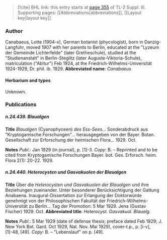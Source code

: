> [!cite] BHL link: this entry starts at [page 355](https://www.biodiversitylibrary.org/page/33266662) of TL-2 Suppl. III.
> Supporting pages: [[Abbreviations|abbreviations]], [[Layout key|layout key]].

### Author

Canabaeus, Lotte (1904-x), German botanist (phycologist), born in Danzig-Langfuhr, moved 1907 with her parents to Berlin, educated at the "Lyzeum der Gemeinde Lichterfelde" (later Gretheschule), studied at the "Studienanstalt" in Berlin-Steglitz (later Auguste-Viktoria-Schule), matriculation ("Abitur") Feb 1924, at the Friedrich-Wilhelms-Universität 1924-1929, Dr. phil. ib. 1929. 
**Abbreviated name**: *Canabaeus*

#### Herbarium and types

Unknown.

### Publications

##### n.24.439. Blaualgen

**Title**
*Blaualgen* (Cyanophyceen) *des Ess-Sees*... Sonderabdruck aus "Kryptogamische Forschungen"... herausgegeben von der Bayer. Botan. Gesellschaft zur Erforschung der heimischen Flora... 1929. Oct.

**Notes**
*Publ*.: Jan 1929 (in journal), p. \[1\]-3. *Copy*: B. – Reprinted and to be cited from Kryptogamische Forschungen Bayer. bot. Ges. Erforsch. heim. Flora 2(1): 20-22. 1929.

##### n.24.440. Heterocysten und Gasvakuolen der Blaualgen

**Title**
Über die *Heterocysten und Gasvakuolen der Blaualgen* und ihre Beziehungen zueinander. Unter besonderer Berücksichtigung der Gattung Anabaena. Inaugural-Dissertation zur Erlangung der Doktorwürde genehmigt von der Philosophischen Fakultät der Friedrich-Wilhelms-Universität zu Berlin... Tag der Promotion: 5 Mar 1929. Jena (Gustav Fischer) 1929. Oct.
**Abbreviated title**: *Heterocyst. Gasvakuol. Blaualg.*

**Notes**
*Publ*.: 5 Mar 1929 (date of defense thesis; preface dated Feb 1929; J. New York Bot. Gard. Oct 1929, Nat. Nov. Mai 1929), cover-t.p., p. \[i-v\], \[1\]-48, \[49\]. *Copy*: B. – "Lebenslauf" on p. \[49\].

